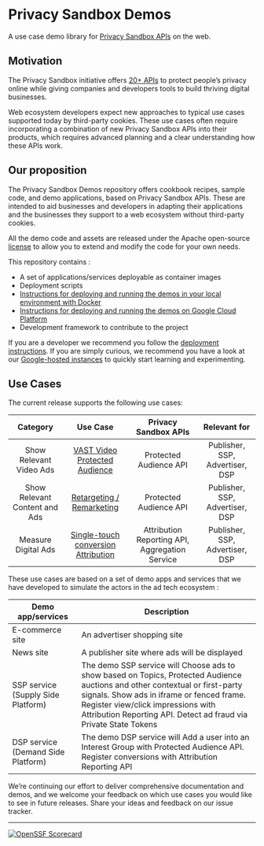 # Privacy Sandbox Demos

A use case demo library for [Privacy Sandbox APIs](https://developer.chrome.com/en/docs/privacy-sandbox/) on the web.

## Motivation

The Privacy Sandbox initiative offers [20+ APIs](https://developer.chrome.com/en/docs/privacy-sandbox/) to protect people’s privacy online while
giving companies and developers tools to build thriving digital businesses.

Web ecosystem developers expect new approaches to typical use cases supported today by third-party cookies. These use cases often require
incorporating a combination of new Privacy Sandbox APIs into their products, which requires advanced planning and a clear understanding how these APIs
work.

## Our proposition

The Privacy Sandbox Demos repository offers cookbook recipes, sample code, and demo applications, based on Privacy Sandbox APIs. These are intended to
aid businesses and developers in adapting their applications and the businesses they support to a web ecosystem without third-party cookies.

All the demo code and assets are released under the Apache open-source [license](https://github.com/privacysandbox/privacy-sandbox-demos) to allow you
to extend and modify the code for your own needs.

This repository contains :

- A set of applications/services deployable as container images
- Deployment scripts
- [Instructions for deploying and running the demos in your local environment with Docker](docs/deploy-to-linux-docker.md)
- [Instructions for deploying and running the demos on Google Cloud Platform](docs/deploy-to-gcp.md)
- Development framework to contribute to the project

If you are a developer we recommend you follow the [deployment instructions](docs/deploy-to-linux-docker.md). If you are simply curious, we recommend
you have a look at our [Google-hosted instances](https://privacy-sandbox-demos.dev) to quickly start learning and experimenting.

## Use Cases

The current release supports the following use cases:

|         **Category**          |                                **Use Case**                                |            **Privacy Sandbox APIs**            |        **Relevant for**         |
| :---------------------------: | :------------------------------------------------------------------------: | :--------------------------------------------: | :-----------------------------: |
|    Show Relevant Video Ads    |       [VAST Video Protected Audience](vast-video-protected-audience)       |             Protected Audience API             | Publisher, SSP, Advertiser, DSP |
| Show Relevant Content and Ads |            [Retargeting / Remarketing](retargeting-remarketing)            |             Protected Audience API             | Publisher, SSP, Advertiser, DSP |
|      Measure Digital Ads      | [Single-touch conversion Attribution](single-touch-conversion-attribution) | Attribution Reporting API, Aggregation Service | Publisher, SSP, Advertiser, DSP |

These use cases are based on a set of demo apps and services that we have developed to simulate the actors in the ad tech ecosystem :

| **Demo app/services**              | **Description**                                                                                                                                                                                                                                                                     |
| ---------------------------------- | ----------------------------------------------------------------------------------------------------------------------------------------------------------------------------------------------------------------------------------------------------------------------------------- |
| E-commerce site                    | An advertiser shopping site                                                                                                                                                                                                                                                         |
| News site                          | A publisher site where ads will be displayed                                                                                                                                                                                                                                        |
| SSP service (Supply Side Platform) | The demo SSP service will Choose ads to show based on Topics, Protected Audience auctions and other contextual or first-party signals. Show ads in iframe or fenced frame. Register view/click impressions with Attribution Reporting API. Detect ad fraud via Private State Tokens |
| DSP service (Demand Side Platform) | The demo DSP service will Add a user into an Interest Group with Protected Audience API. Register conversions with Attribution Reporting API                                                                                                                                        |

We’re continuing our effort to deliver comprehensive documentation and demos, and we welcome your feedback on which use cases you would like to see in
future releases. Share your ideas and feedback on our issue tracker.

---

[![OpenSSF Scorecard](https://api.securityscorecards.dev/projects/github.com/privacysandbox/privacy-sandbox-demos/badge)](https://securityscorecards.dev/viewer/?uri=github.com/privacysandbox/privacy-sandbox-demos)
